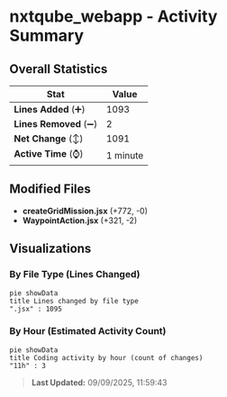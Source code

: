 # nxtqube_webapp - Activity Summary 

## Overall Statistics

| Stat                   | Value                                                             |
| ---------------------- | ----------------------------------------------------------------- |
| **Lines Added** (➕)   | 1093                                          |
| **Lines Removed** (➖) | 2                                        |
| **Net Change** (↕)    | 1091                |
| **Active Time** (⌚)   | 1 minute |


## Modified Files
- **createGridMission.jsx** (+772, -0)
- **WaypointAction.jsx** (+321, -2)

## Visualizations

### By File Type (Lines Changed)

```mermaid
pie showData
title Lines changed by file type
".jsx" : 1095
```

### By Hour (Estimated Activity Count)

```mermaid
pie showData
title Coding activity by hour (count of changes)
"11h" : 3
```


> **Last Updated:** 09/09/2025, 11:59:43